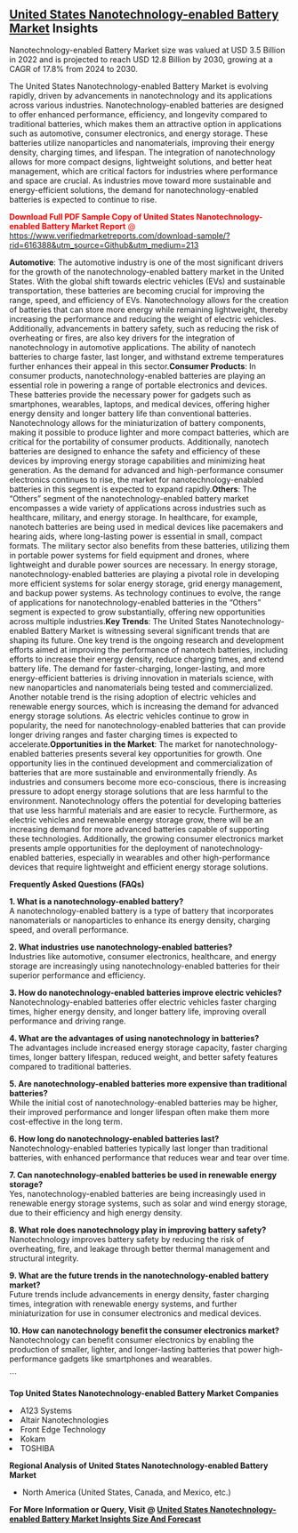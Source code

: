 <h2><a href="https://www.verifiedmarketreports.com/download-sample/?rid=616388&amp;utm_source=Github&amp;utm_medium=213" target="_blank">United States Nanotechnology-enabled Battery Market</a> Insights</h2><p>Nanotechnology-enabled Battery Market size was valued at USD 3.5 Billion in 2022 and is projected to reach USD 12.8 Billion by 2030, growing at a CAGR of 17.8% from 2024 to 2030.</p><p><p>The United States Nanotechnology-enabled Battery Market is evolving rapidly, driven by advancements in nanotechnology and its applications across various industries. Nanotechnology-enabled batteries are designed to offer enhanced performance, efficiency, and longevity compared to traditional batteries, which makes them an attractive option in applications such as automotive, consumer electronics, and energy storage. These batteries utilize nanoparticles and nanomaterials, improving their energy density, charging times, and lifespan. The integration of nanotechnology allows for more compact designs, lightweight solutions, and better heat management, which are critical factors for industries where performance and space are crucial. As industries move toward more sustainable and energy-efficient solutions, the demand for nanotechnology-enabled batteries is expected to continue to rise. <p><span class=""><span style="color: #ff0000;"><strong>Download Full PDF Sample Copy of United States Nanotechnology-enabled Battery Market Report</strong> @ </span><a href="https://www.verifiedmarketreports.com/download-sample/?rid=616388&amp;utm_source=Github&amp;utm_medium=213" target="_blank">https://www.verifiedmarketreports.com/download-sample/?rid=616388&amp;utm_source=Github&amp;utm_medium=213</a></span></p></p><p><strong>Automotive</strong>: The automotive industry is one of the most significant drivers for the growth of the nanotechnology-enabled battery market in the United States. With the global shift towards electric vehicles (EVs) and sustainable transportation, these batteries are becoming crucial for improving the range, speed, and efficiency of EVs. Nanotechnology allows for the creation of batteries that can store more energy while remaining lightweight, thereby increasing the performance and reducing the weight of electric vehicles. Additionally, advancements in battery safety, such as reducing the risk of overheating or fires, are also key drivers for the integration of nanotechnology in automotive applications. The ability of nanotech batteries to charge faster, last longer, and withstand extreme temperatures further enhances their appeal in this sector.<strong>Consumer Products</strong>: In consumer products, nanotechnology-enabled batteries are playing an essential role in powering a range of portable electronics and devices. These batteries provide the necessary power for gadgets such as smartphones, wearables, laptops, and medical devices, offering higher energy density and longer battery life than conventional batteries. Nanotechnology allows for the miniaturization of battery components, making it possible to produce lighter and more compact batteries, which are critical for the portability of consumer products. Additionally, nanotech batteries are designed to enhance the safety and efficiency of these devices by improving energy storage capabilities and minimizing heat generation. As the demand for advanced and high-performance consumer electronics continues to rise, the market for nanotechnology-enabled batteries in this segment is expected to expand rapidly.<strong>Others</strong>: The “Others” segment of the nanotechnology-enabled battery market encompasses a wide variety of applications across industries such as healthcare, military, and energy storage. In healthcare, for example, nanotech batteries are being used in medical devices like pacemakers and hearing aids, where long-lasting power is essential in small, compact formats. The military sector also benefits from these batteries, utilizing them in portable power systems for field equipment and drones, where lightweight and durable power sources are necessary. In energy storage, nanotechnology-enabled batteries are playing a pivotal role in developing more efficient systems for solar energy storage, grid energy management, and backup power systems. As technology continues to evolve, the range of applications for nanotechnology-enabled batteries in the “Others” segment is expected to grow substantially, offering new opportunities across multiple industries.<strong>Key Trends</strong>: The United States Nanotechnology-enabled Battery Market is witnessing several significant trends that are shaping its future. One key trend is the ongoing research and development efforts aimed at improving the performance of nanotech batteries, including efforts to increase their energy density, reduce charging times, and extend battery life. The demand for faster-charging, longer-lasting, and more energy-efficient batteries is driving innovation in materials science, with new nanoparticles and nanomaterials being tested and commercialized. Another notable trend is the rising adoption of electric vehicles and renewable energy sources, which is increasing the demand for advanced energy storage solutions. As electric vehicles continue to grow in popularity, the need for nanotechnology-enabled batteries that can provide longer driving ranges and faster charging times is expected to accelerate.<strong>Opportunities in the Market</strong>: The market for nanotechnology-enabled batteries presents several key opportunities for growth. One opportunity lies in the continued development and commercialization of batteries that are more sustainable and environmentally friendly. As industries and consumers become more eco-conscious, there is increasing pressure to adopt energy storage solutions that are less harmful to the environment. Nanotechnology offers the potential for developing batteries that use less harmful materials and are easier to recycle. Furthermore, as electric vehicles and renewable energy storage grow, there will be an increasing demand for more advanced batteries capable of supporting these technologies. Additionally, the growing consumer electronics market presents ample opportunities for the deployment of nanotechnology-enabled batteries, especially in wearables and other high-performance devices that require lightweight and efficient energy storage solutions.<p><strong>Frequently Asked Questions (FAQs)</strong></p><p><strong>1. What is a nanotechnology-enabled battery?</strong><br> A nanotechnology-enabled battery is a type of battery that incorporates nanomaterials or nanoparticles to enhance its energy density, charging speed, and overall performance.</p><p><strong>2. What industries use nanotechnology-enabled batteries?</strong><br> Industries like automotive, consumer electronics, healthcare, and energy storage are increasingly using nanotechnology-enabled batteries for their superior performance and efficiency.</p><p><strong>3. How do nanotechnology-enabled batteries improve electric vehicles?</strong><br> Nanotechnology-enabled batteries offer electric vehicles faster charging times, higher energy density, and longer battery life, improving overall performance and driving range.</p><p><strong>4. What are the advantages of using nanotechnology in batteries?</strong><br> The advantages include increased energy storage capacity, faster charging times, longer battery lifespan, reduced weight, and better safety features compared to traditional batteries.</p><p><strong>5. Are nanotechnology-enabled batteries more expensive than traditional batteries?</strong><br> While the initial cost of nanotechnology-enabled batteries may be higher, their improved performance and longer lifespan often make them more cost-effective in the long term.</p><p><strong>6. How long do nanotechnology-enabled batteries last?</strong><br> Nanotechnology-enabled batteries typically last longer than traditional batteries, with enhanced performance that reduces wear and tear over time.</p><p><strong>7. Can nanotechnology-enabled batteries be used in renewable energy storage?</strong><br> Yes, nanotechnology-enabled batteries are being increasingly used in renewable energy storage systems, such as solar and wind energy storage, due to their efficiency and high energy density.</p><p><strong>8. What role does nanotechnology play in improving battery safety?</strong><br> Nanotechnology improves battery safety by reducing the risk of overheating, fire, and leakage through better thermal management and structural integrity.</p><p><strong>9. What are the future trends in the nanotechnology-enabled battery market?</strong><br> Future trends include advancements in energy density, faster charging times, integration with renewable energy systems, and further miniaturization for use in consumer electronics and medical devices.</p><p><strong>10. How can nanotechnology benefit the consumer electronics market?</strong><br> Nanotechnology can benefit consumer electronics by enabling the production of smaller, lighter, and longer-lasting batteries that power high-performance gadgets like smartphones and wearables.</p>```</p><p><strong>Top United States Nanotechnology-enabled Battery Market Companies</strong></p><div data-test-id=""><p><li>A123 Systems</li><li> Altair Nanotechnologies</li><li> Front Edge Technology</li><li> Kokam</li><li> TOSHIBA</li></p><div><strong>Regional Analysis of&nbsp;United States Nanotechnology-enabled Battery Market</strong></div><ul><li dir="ltr"><p dir="ltr">North America&nbsp;(United States, Canada, and Mexico, etc.)</p></li></ul><p><strong>For More Information or Query, Visit @&nbsp;</strong><strong><a href="https://www.verifiedmarketreports.com/product/nanotechnology-enabled-battery-market/?utm_source=Github&amp;utm_medium=213" target="_blank">United States Nanotechnology-enabled Battery Market Insights Size And Forecast</a></strong></p></div>
